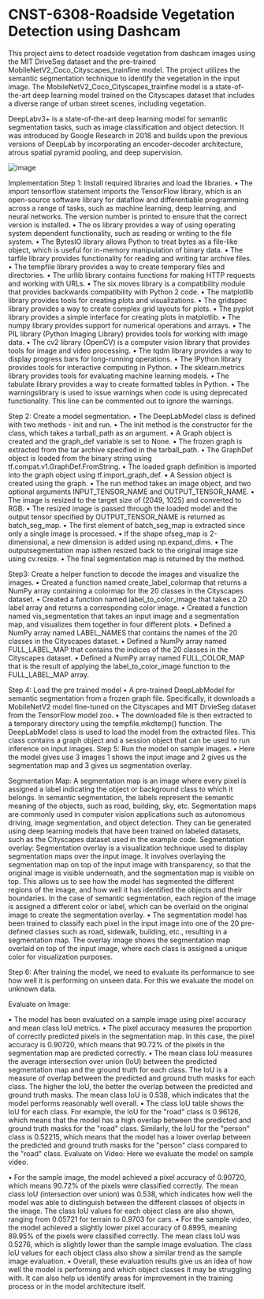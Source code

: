# CNST-6308-Roadside Vegetation Detection using Dashcam

This project aims to detect roadside vegetation from dashcam images using the MIT DriveSeg
dataset and the pre-trained MobileNetV2_Coco_Cityscapes_trainfine model. The project utilizes
the semantic segmentation technique to identify the vegetation in the input image. The
MobileNetV2_Coco_Cityscapes_trainfine model is a state-of-the-art deep learning model trained
on the Cityscapes dataset that includes a diverse range of urban street scenes, including vegetation.


DeepLabv3+ is a state-of-the-art deep learning model for semantic segmentation tasks, such as
image classification and object detection. It was introduced by Google Research in 2018 and builds
upon the previous versions of DeepLab by incorporating an encoder-decoder architecture, atrous
spatial pyramid pooling, and deep supervision.

![image](https://github.com/kundamnikhil/CNST-MIT-Drive-Segmentation/assets/43941418/ac9915e4-f6e8-4f63-ab33-1fea5ac9b571)


Implementation
Step 1: Install required libraries and load the libraries.
• The import tensorflow statement imports the TensorFlow library, which is an open-source
software library for dataflow and differentiable programming across a range of tasks, such
as machine learning, deep learning, and neural networks. The version number is printed to
ensure that the correct version is installed.
• The os library provides a way of using operating system dependent functionality, such as
reading or writing to the file system.
• The BytesIO library allows Python to treat bytes as a file-like object, which is useful for
in-memory manipulation of binary data.
• The tarfile library provides functionality for reading and writing tar archive files.
• The tempfile library provides a way to create temporary files and directories.
• The urllib library contains functions for making HTTP requests and working with URLs.
• The six.moves library is a compatibility module that provides backwards compatibility
with Python 2 code.
• The matplotlib library provides tools for creating plots and visualizations.
• The gridspec library provides a way to create complex grid layouts for plots.
• The pyplot library provides a simple interface for creating plots in matplotlib.
• The numpy library provides support for numerical operations and arrays.
• The PIL library (Python Imaging Library) provides tools for working with image data.
• The cv2 library (OpenCV) is a computer vision library that provides tools for image and
video processing.
• The tqdm library provides a way to display progress bars for long-running operations.
• The IPython library provides tools for interactive computing in Python.
• The sklearn.metrics library provides tools for evaluating machine learning models.
• The tabulate library provides a way to create formatted tables in Python.
• The warningslibrary is used to issue warnings when code is using deprecated functionality.
This line can be commented out to ignore the warnings.



Step 2: Create a model segmentation.
• The DeepLabModel class is defined with two methods - init and run.
• The init method is the constructor for the class, which takes a tarball_path as an
argument.
• A Graph object is created and the graph_def variable is set to None.
• The frozen graph is extracted from the tar archive specified in the tarball_path.
• The GraphDef object is loaded from the binary string using
tf.compat.v1.GraphDef.FromString.
• The loaded graph definition is imported into the graph object using tf.import_graph_def.
• A Session object is created using the graph.
• The run method takes an image object, and two optional arguments
INPUT_TENSOR_NAME and OUTPUT_TENSOR_NAME.
• The image is resized to the target size of (2049, 1025) and converted to RGB.
• The resized image is passed through the loaded model and the output tensor specified by
OUTPUT_TENSOR_NAME is returned as batch_seg_map.
• The first element of batch_seg_map is extracted since only a single image is processed.
• If the shape ofseg_map is 2-dimensional, a new dimension is added using np.expand_dims.
• The outputsegmentation map isthen resized back to the original image size using cv.resize.
• The final segmentation map is returned by the method.



Step3: Create a helper function to decode the images and visualize the images.
• Created a function named create_label_colormap that returns a NumPy array containing a
colormap for the 20 classes in the Cityscapes dataset.
• Created a function named label_to_color_image that takes a 2D label array and returns a
corresponding color image.
• Created a function named vis_segmentation that takes an input image and a segmentation
map, and visualizes them together in four different plots.
• Defined a NumPy array named LABEL_NAMES that contains the names of the 20 classes
in the Cityscapes dataset.
• Defined a NumPy array named FULL_LABEL_MAP that contains the indices of the 20
classes in the Cityscapes dataset.
• Defined a NumPy array named FULL_COLOR_MAP that is the result of applying the
label_to_color_image function to the FULL_LABEL_MAP array.



Step 4: Load the pre trained model
• A pre-trained DeepLabModel for semantic segmentation from a frozen graph file.
Specifically, it downloads a MobileNetV2 model fine-tuned on the Cityscapes and MIT
DrvieSeg dataset from the TensorFlow model zoo.
• The downloaded file is then extracted to a temporary directory using the
tempfile.mkdtemp() function. The DeepLabModel class is used to load the model from the
extracted files. This class contains a graph object and a session object that can be used to
run inference on input images.
Step 5: Run the model on sample images.
• Here the model gives use 3 images 1 shows the input image and 2 gives us the
segmentation map and 3 gives us segmentation overlay.

Segmentation Map: A segmentation map is an image where every pixel is assigned a label
indicating the object or background class to which it belongs. In semantic segmentation, the labels
represent the semantic meaning of the objects, such as road, building, sky, etc. Segmentation maps
are commonly used in computer vision applications such as autonomous driving, image
segmentation, and object detection. They can be generated using deep learning models that have
been trained on labeled datasets, such as the Cityscapes dataset used in the example code.
Segmentation overlay: Segmentation overlay is a visualization technique used to display
segmentation maps over the input image. It involves overlaying the segmentation map on top of
the input image with transparency, so that the original image is visible underneath, and the
segmentation map is visible on top. This allows us to see how the model has segmented the
different regions of the image, and how well it has identified the objects and their boundaries. In
the case of semantic segmentation, each region of the image is assigned a different color or label,
which can be overlaid on the original image to create the segmentation overlay.
• The segmentation model has been trained to classify each pixel in the input image into one
of the 20 pre-defined classes such as road, sidewalk, building, etc., resulting in a
segmentation map. The overlay image shows the segmentation map overlaid on top of the
input image, where each class is assigned a unique color for visualization purposes.


Step 6: After training the model, we need to evaluate its performance to see how well it is
performing on unseen data.
For this we evaluate the model on unknown data.

Evaluate on Image:

• The model has been evaluated on a sample image using pixel accuracy and mean class IoU
metrics.
• The pixel accuracy measures the proportion of correctly predicted pixels in the
segmentation map. In this case, the pixel accuracy is 0.90720, which means that 90.72%
of the pixels in the segmentation map are predicted correctly.
• The mean class IoU measures the average intersection over union (IoU) between the
predicted segmentation map and the ground truth for each class. The IoU is a measure of
overlap between the predicted and ground truth masks for each class. The higher the IoU,
the better the overlap between the predicted and ground truth masks. The mean class IoU
is 0.538, which indicates that the model performs reasonably well overall.
• The class IoU table shows the IoU for each class. For example, the IoU for the "road" class
is 0.96126, which means that the model has a high overlap between the predicted and
ground truth masks for the "road" class. Similarly, the IoU for the "person" class is 0.52215,
which means that the model has a lower overlap between the predicted and ground truth
masks for the "person" class compared to the "road" class.
Evaluate on Video: Here we evaluate the model on sample video.

• For the sample image, the model achieved a pixel accuracy of 0.90720, which means
90.72% of the pixels were classified correctly. The mean class IoU (intersection over
union) was 0.538, which indicates how well the model was able to distinguish between the
different classes of objects in the image. The class IoU values for each object class are also
shown, ranging from 0.05721 for terrain to 0.9703 for cars.
• For the sample video, the model achieved a slightly lower pixel accuracy of 0.8995,
meaning 89.95% of the pixels were classified correctly. The mean class IoU was 0.5276,
which is slightly lower than the sample image evaluation. The class IoU values for each
object class also show a similar trend as the sample image evaluation.
• Overall, these evaluation results give us an idea of how well the model is performing and
which object classes it may be struggling with. It can also help us identify areas for
improvement in the training process or in the model architecture itself.

